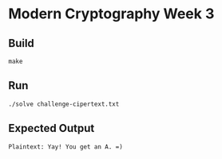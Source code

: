 # Modern Cryptography Week 3

## Build

    make

## Run

    ./solve challenge-cipertext.txt

## Expected Output

    Plaintext: Yay! You get an A. =)